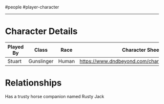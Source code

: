 #people #player-character 

---

# Character Details

| Played By | Class      | Race  | Character Sheet                                |
| --------- | ---------- | ----- | ---------------------------------------------- |
| Stuart    | Gunslinger | Human | https://www.dndbeyond.com/characters/122797130 |

# Relationships
Has a trusty horse companion named Rusty Jack